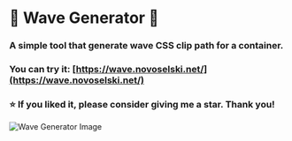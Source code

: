 # 🌊 Wave Generator 🌊

### A simple tool that generate wave CSS clip path for a container. <br/>
### You can try it: [https://wave.novoselski.net/](https://wave.novoselski.net/)
### ⭐ If you liked it, please consider giving me a star. Thank you!
![Wave Generator Image](https://imgur.com/0I2wVh7.png)
